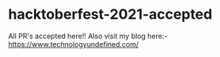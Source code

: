 # hacktoberfest-2021-accepted
All PR's accepted here!! Also visit my blog here:-
https://www.technologyundefined.com/
